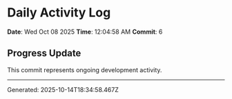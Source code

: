 # Daily Activity Log

**Date**: Wed Oct 08 2025
**Time**: 12:04:58 AM
**Commit**: 6

## Progress Update

This commit represents ongoing development activity.

---
Generated: 2025-10-14T18:34:58.467Z
